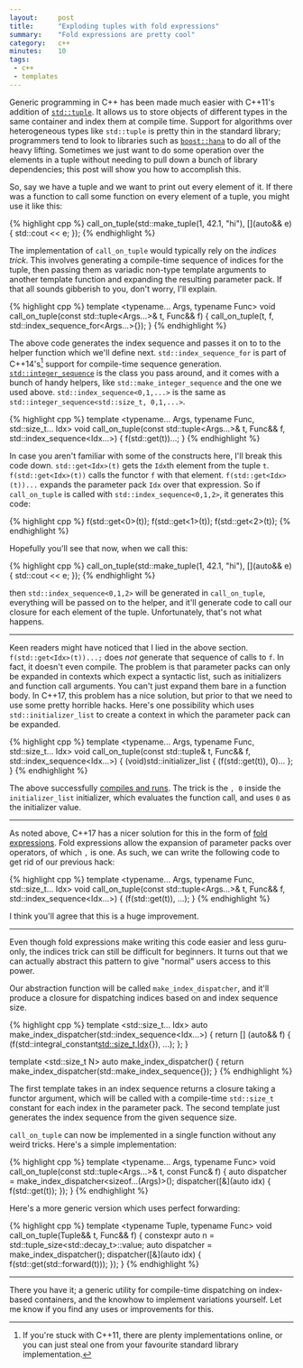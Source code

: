 ```yaml
---
layout:     post
title:      "Exploding tuples with fold expressions"
summary:    "Fold expressions are pretty cool"
category:   c++
minutes:    10
tags:
 - c++ 
 - templates
---
```


Generic programming in C++ has been made much easier with C++11's addition of [`std::tuple`](http://en.cppreference.com/w/cpp/utility/tuple). It allows us to store objects of different types in the same container and index them at compile time. Support for algorithms over heterogeneous types like `std::tuple` is pretty thin in the standard library; programmers tend to look to libraries such as [`boost::hana`](https://github.com/boostorg/hana) to do all of the heavy lifting. Sometimes we just want to do some operation over the elements in a tuple without needing to pull down a bunch of library dependencies; this post will show you how to accomplish this.

So, say we have a tuple and we want to print out every element of it. If there was a function to call some function on every element of a tuple, you might use it like this:

{% highlight cpp %}
call_on_tuple(std::make_tuple(1, 42.1, "hi"),
              [](auto&& e) { std::cout << e; });
{% endhighlight %}

The implementation of `call_on_tuple` would typically rely on the *indices trick*. This involves generating a compile-time sequence of indices for the tuple, then passing them as variadic non-type template arguments to another template function and expanding the resulting parameter pack. If that all sounds gibberish to you, don't worry, I'll explain.

{% highlight cpp %}
template <typename... Args, typename Func>
void call_on_tuple(const std::tuple<Args...>& t, Func&& f) {
    call_on_tuple(t, f, std::index_sequence_for<Args...>{});
}
{% endhighlight %}

The above code generates the index sequence and passes it on to to the helper function which we'll define next. `std::index_sequence_for` is part of C++14's[^1] support for compile-time sequence generation. [`std::integer_sequence`](http://en.cppreference.com/w/cpp/utility/integer_sequence) is the class you pass around, and it comes with a bunch of handy helpers, like `std::make_integer_sequence` and the one we used above. `std::index_sequence<0,1,...>` is the same as `std::integer_sequence<std::size_t, 0,1,...>`.

[^1]: If you're stuck with C++11, there are plenty implementations online, or you can just steal one from your favourite standard library implementation.

{% highlight cpp %}
template <typename... Args, typename Func, std::size_t... Idx>
void call_on_tuple(const std::tuple<Args...>& t, Func&& f, std::index_sequence<Idx...>) {
    f(std::get<Idx>(t))...;
}
{% endhighlight %}

In case you aren't familiar with some of the constructs here, I'll break this code down. `std::get<Idx>(t)` gets the `Idx`th element from the tuple `t`. `f(std::get<Idx>(t))` calls the functor `f` with that element. `f(std::get<Idx>(t))...` expands the parameter pack `Idx` over that expression. So if `call_on_tuple` is called with `std::index_sequence<0,1,2>`, it generates this code:

{% highlight cpp %}
    f(std::get<0>(t));
    f(std::get<1>(t));
    f(std::get<2>(t));
{% endhighlight %}

Hopefully you'll see that now, when we call this:

{% highlight cpp %}
call_on_tuple(std::make_tuple(1, 42.1, "hi"),
              [](auto&& e) { std::cout << e; });
{% endhighlight %}

then `std::index_sequence<0,1,2>` will be generated in `call_on_tuple`, everything will be passed on to the helper, and it'll generate code to call our closure for each element of the tuple. Unfortunately, that's not what happens.

----------------------------------

Keen readers might have noticed that I lied in the above section. `f(std::get<Idx>(t))...;` does *not* generate that sequence of calls to `f`. In fact, it doesn't even compile. The problem is that parameter packs can only be expanded in contexts which expect a syntactic list, such as initializers and function call arguments. You can't just expand them bare in a function body. In C++17, this problem has a nice solution, but prior to that we need to use some pretty horrible hacks. Here's one possibility which uses `std::initializer_list` to create a context in which the parameter pack can be expanded.

{% highlight cpp %}
template <typename... Args, typename Func, std::size_t... Idx>
void call_on_tuple(const std::tuple& t, Func&& f, std::index_sequence<Idx...>) {
    (void)std::initializer_list<int> { 
        (f(std::get<Idx>(t)), 0)...
    };
}
{% endhighlight %}

The above successfully [compiles and runs](http://coliru.stacked-crooked.com/a/65353c2114a2187b). The trick is the `, 0` inside the `initializer_list` initializer, which evaluates the function call, and uses `0` as the initializer value.

--------------------------

As noted above, C++17 has a nicer solution for this in the form of [fold expressions](http://en.cppreference.com/w/cpp/language/fold). Fold expressions allow the expansion of parameter packs over operators, of which `,` is one. As such, we can write the following code to get rid of our previous hack:

{% highlight cpp %}
template <typename... Args, typename Func, std::size_t... Idx>
void call_on_tuple(const std::tuple<Args...>& t, Func&& f, std::index_sequence<Idx...>) {
    (f(std::get<Idx>(t)), ...);
}
{% endhighlight %}

I think you'll agree that this is a huge improvement.

-------------------

Even though fold expressions make writing this code easier and less guru-only, the indices trick can still be difficult for beginners. It turns out that we can actually abstract this pattern to give "normal" users access to this power.

Our abstraction function will be called `make_index_dispatcher`, and it'll produce a closure for dispatching indices based on and index sequence size. 

{% highlight cpp %}
template <std::size_t... Idx>
auto make_index_dispatcher(std::index_sequence<Idx...>) {
    return [] (auto&& f) { (f(std::integral_constant<std::size_t,Idx>{}), ...); };
}

template <std::size_t N>
auto make_index_dispatcher() {
    return make_index_dispatcher(std::make_index_sequence<N>{}); 
}
{% endhighlight %}

The first template takes in an index sequence returns a closure taking a functor argument, which will be called with a compile-time `std::size_t` constant for each index in the parameter pack. The second template just generates the index sequence from the given sequence size.

`call_on_tuple` can now be implemented in a single function without any weird tricks. Here's a simple implementation:

{% highlight cpp %}
template <typename... Args, typename Func>
void call_on_tuple(const std::tuple<Args...>& t, const Func& f) {
    auto dispatcher = make_index_dispatcher<sizeof...(Args)>();
    dispatcher([&](auto idx) { f(std::get<idx>(t)); });
}
{% endhighlight %}

Here's a more generic version which uses perfect forwarding:

{% highlight cpp %}
template <typename Tuple, typename Func>
void call_on_tuple(Tuple&& t, Func&& f) {
    constexpr auto n = std::tuple_size<std::decay_t<Tuple>>::value;
    auto dispatcher = make_index_dispatcher<n>();
    dispatcher([&](auto idx) { f(std::get<idx>(std::forward<Tuple>(t))); });
}
{% endhighlight %}

--------------------

There you have it; a generic utility for compile-time dispatching on index-based containers, and the knowhow to implement variations yourself. Let me know if you find any uses or improvements for this.
